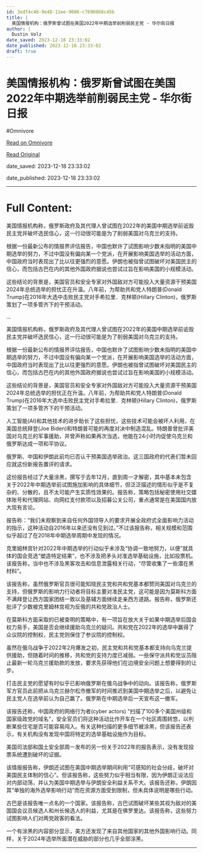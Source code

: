 ```yaml
---
id: 3edf4c46-9e48-11ee-9086-c7690868c45b
title: |
  美国情报机构：俄罗斯曾试图在美国2022年中期选举前削弱民主党 - 华尔街日报
author: |
  Dustin Volz
date_saved: 2023-12-18 23:33:02
date_published: 2023-12-18 23:33:02
draft: true
---
```


# 美国情报机构：俄罗斯曾试图在美国2022年中期选举前削弱民主党 - 华尔街日报
#Omnivore

[Read on Omnivore](https://omnivore.app/me/2022-18c812e933f)

[Read Original](https://cn.wsj.com/amp/articles/%E7%BE%8E%E5%9B%BD%E6%83%85%E6%8A%A5%E6%9C%BA%E6%9E%84-%E4%BF%84%E7%BD%97%E6%96%AF%E6%9B%BE%E8%AF%95%E5%9B%BE%E5%9C%A8%E7%BE%8E%E5%9B%BD2022%E5%B9%B4%E4%B8%AD%E6%9C%9F%E9%80%89%E4%B8%BE%E5%89%8D%E5%89%8A%E5%BC%B1%E6%B0%91%E4%B8%BB%E5%85%9A-dc48eea5)

date_saved: 2023-12-18 23:33:02

date_published: 2023-12-18 23:33:02

--- 

# Full Content: 

美国情报机构称，俄罗斯政府及其代理人曾试图在2022年的美国中期选举前诋毁民主党并破坏选民信心，这一行动很可能是为了削弱美国对乌克兰的支持。

根据一份最新公布的情报界评估报告，中国也默许了试图影响少数未指明的美国中期选举的努力，不过中国没有偏向某一个党派，在开展影响美国选举的活动方面，中国政府当时表现出了比以往更强烈的意愿。伊朗也被指曾试图破坏对美国民主的信心，而包括古巴在内的其他外国政府据说也尝试过旨在影响美国的小规模活动。

这些结论的背景是，美国官员和安全专家对外国敌对方可能投入大量资源干预美国2024年总统选举的担忧正在升温。八年前，为帮助共和党人特朗普(Donald Trump)在2016年大选中击败民主党对手希拉里．克林顿(Hillary Clinton)，俄罗斯策划了一项多管齐下的干预活动。

...

美国情报机构称，俄罗斯政府及其代理人曾试图在2022年的美国中期选举前诋毁民主党并破坏选民信心，这一行动很可能是为了削弱美国对乌克兰的支持。

根据一份最新公布的情报界评估报告，中国也默许了试图影响少数未指明的美国中期选举的努力，不过中国没有偏向某一个党派，在开展影响美国选举的活动方面，中国政府当时表现出了比以往更强烈的意愿。伊朗也被指曾试图破坏对美国民主的信心，而包括古巴在内的其他外国政府据说也尝试过旨在影响美国的小规模活动。

这些结论的背景是，美国官员和安全专家对外国敌对方可能投入大量资源干预美国2024年总统选举的担忧正在升温。八年前，为帮助共和党人特朗普(Donald Trump)在2016年大选中击败民主党对手希拉里．克林顿(Hillary Clinton)，俄罗斯策划了一项多管齐下的干预活动。

人工智能(AI)和其他技术的进步助长了这些担忧，这些技术可能会被坏人利用，在美国总统拜登(Joe Biden)和特朗普可能的再度对决中制造混乱。特朗普曾批评美国对乌克兰的军事援助，并曾声称如果再次当选，他能在24小时内促使乌克兰和俄罗斯达成一项和平协议。

俄罗斯、中国和伊朗此前均已否认干预美国选举政治。这三国政府的代表们暂未回应就这份新报告置评的请求。

这份报告经过了大量涂黑，撰写于去年12月，直到周一才解密，其中基本未包含关于2022年中期选举前试图施加影响的具体细节，但泛泛描述的情形似乎是不复杂的、分散的，且不太可能产生实质性效果的。报告称，策略包括秘密使用社交媒体账号和代理网站、向网红支付款项以及招募公关公司，重点通常是在美国国内放大现有言论。

报告称：“我们未观察到来自任何外国领导人的要求开展全政府式全面影响力活动的指示，这种活动自2016年以来还没有见到过。”不过该报告称，相关规模和范围似乎超过了在2018年中期选举周期中发现的情况。

克里姆林宫针对2022年中期选举的行动似乎未涉及“协调一致地努力，以便”就具体的国会竞选“塑造特定结果”，也不涉及把矛头对准选举基础设施，比如投票机。该报告称，当中也不涉及黑客攻击和信息泄露相关行动，“尽管收集了一些潜在黑材料”。

该报告称，虽然俄罗斯官员很可能知晓民主党和共和党基本都赞同美国对乌克兰的支持，但俄罗斯的影响力行动者将目标主要对准民主党，这可能是因为莫斯科方面不满拜登让西方国家团结一致以及基辅方面继续走亲西方道路。报告称，俄罗斯还批评了少数被克里姆林宫视为反俄的共和党政治人士。

在莫斯科方面采取的已被查明的策略中，有一项旨在放大关于如果中期选举后国会权力易手，美国是否会继续援助乌克兰的疑问。共和党在2022年的选举中赢得了众议院的控制权，民主党则保住了参议院的控制权。

虽然在俄乌战争于2022年2月爆发之初，民主党和共和党基本都支持向乌克兰提供援助，但随着时间的推移，共和党的支持力度已减弱。一些保守派共和党议员阻止最新一轮乌克兰援助款的发放，要求先获得他们在边境安全问题上想要得到的让步。

打击民主党的愿望有时似乎已影响俄罗斯在俄乌战争中的动向。该报告称，俄罗斯军方官员此前把从乌克兰赫尔松市撤军的时间推迟到美国中期选举之后，以避免让民主党人在选举前认为自己赢了。俄罗斯在中期选举后一天宣布这一撤军。

该报告还称，中国政府的网络行为者(cyber actors) “扫描了100多个美国州级和国家级政党的域名”，安全官员们将这种活动比作开车在一个社区周围转悠，以判断某些住宅是否可能容易闯入。有关这种扫描的更多细节被涂黑，但该报告还表示，有关机构没有发现中国将特定的选举基础设施作为目标。

美国司法部和国土安全部周一发布的另一份关于2022年的报告表示，没有发现投票系统遭到破坏的证据。

该情报报告称，伊朗还试图在美国中期选举期间利用“可感知的社会分歧，破坏对美国民主体制的信心”。但该报告称，这些努力似乎相当有限，因为伊朗正设法应对内部动荡，并认为美国中期选举与伊朗安全利益关系不大。该报告还称，伊朗因其“单独的海外选举影响行动”而在资源方面受到限制，但未具体说明是哪些行动。

古巴是该报告唯一点名的一个国家。该报告称，古巴试图破坏某些其视为敌对的美国国会议员候选人和州长候选人的利益，尤其是在佛罗里达。该报告称，这些努力试图影响人们对两党政客的看法。

一个有涂黑的内容部分显示，美方还发现了来自其他国家的其他外国影响行动。同样，关于2024年选举所面潜在威胁的部分也几乎全部涂黑。

---

